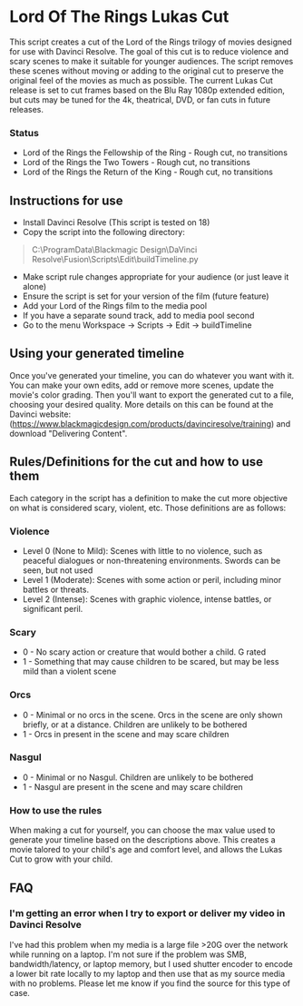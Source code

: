# Lord Of The Rings Lukas Cut
This script creates a cut of the Lord of the Rings trilogy of movies designed for use with Davinci Resolve. The goal of this cut is to reduce violence and scary scenes to make it suitable for younger audiences. The script removes these scenes without moving or adding to the original cut to preserve the original feel of the movies as much as possible. The current Lukas Cut release is set to cut frames based on the Blu Ray 1080p extended edition, but cuts may be tuned for the 4k, theatrical, DVD, or fan cuts in future releases.
### Status
* Lord of the Rings the Fellowship of the Ring - Rough cut, no transitions
* Lord of the Rings the Two Towers - Rough cut, no transitions
* Lord of the Rings the Return of the King - Rough cut, no transitions
## Instructions for use
* Install Davinci Resolve (This script is tested on 18)
* Copy the script into the following directory:
> C:\ProgramData\Blackmagic Design\DaVinci Resolve\Fusion\Scripts\Edit\buildTimeline.py 
* Make script rule changes appropriate for your audience (or just leave it alone)
* Ensure the script is set for your version of the film (future feature)
* Add your Lord of the Rings film to the media pool
* If you have a separate sound track, add to media pool second
* Go to the menu Workspace -> Scripts -> Edit -> buildTimeline
## Using your generated timeline
Once you've generated your timeline, you can do whatever you want with it. You can make your own edits, add or remove more scenes, update the movie's color grading. Then you'll want to export the generated cut to a file, choosing your desired quality. More details on this can be found at the Davinci website:
(https://www.blackmagicdesign.com/products/davinciresolve/training) and download "Delivering Content".

## Rules/Definitions for the cut and how to use them
Each category in the script has a definition to make the cut more objective on what is considered scary, violent, etc. Those definitions are as follows:
### Violence
* Level 0 (None to Mild): Scenes with little to no violence, such as peaceful dialogues or non-threatening environments. Swords can be seen, but not used
* Level 1 (Moderate): Scenes with some action or peril, including minor battles or threats.
* Level 2 (Intense): Scenes with graphic violence, intense battles, or significant peril.
### Scary
* 0 - No scary action or creature that would bother a child. G rated
* 1 - Something that may cause children to be scared, but may be less mild than a violent scene
### Orcs
* 0 - Minimal or no orcs in the scene. Orcs in the scene are only shown briefly, or at a distance. Children are unlikely to be bothered
* 1 - Orcs in present in the scene and may scare children
### Nasgul
* 0 - Minimal or no Nasgul. Children are unlikely to be bothered
* 1 - Nasgul are present in the scene and may scare children
### How to use the rules
When making a cut for yourself, you can choose the max value used to generate your timeline based on the descriptions above. This creates a movie talored to your child's age and comfort level, and allows the Lukas Cut to grow with your child.

## FAQ
### I'm getting an error when I try to export or deliver my video in Davinci Resolve
I've had this problem when my media is a large file >20G over the network while running on a laptop. I'm not sure if the problem was SMB, bandwidth/latency, or laptop memory, but I used shutter encoder to encode a lower bit rate locally to my laptop and then use that as my source media with no problems. Please let me know if you find the source for this type of case.
